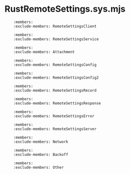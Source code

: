 # RustRemoteSettings.sys.mjs

```{js:autoclass} RustRemoteSettings.sys.RemoteSettingsClient
    :members:
    :exclude-members: RemoteSettingsClient
```
```{js:autoclass} RustRemoteSettings.sys.RemoteSettingsService
    :members:
    :exclude-members: RemoteSettingsService
```
```{js:autoclass} RustRemoteSettings.sys.Attachment
    :members:
    :exclude-members: Attachment
```
```{js:autoclass} RustRemoteSettings.sys.RemoteSettingsConfig
    :members:
    :exclude-members: RemoteSettingsConfig
```
```{js:autoclass} RustRemoteSettings.sys.RemoteSettingsConfig2
    :members:
    :exclude-members: RemoteSettingsConfig2
```
```{js:autoclass} RustRemoteSettings.sys.RemoteSettingsRecord
    :members:
    :exclude-members: RemoteSettingsRecord
```
```{js:autoclass} RustRemoteSettings.sys.RemoteSettingsResponse
    :members:
    :exclude-members: RemoteSettingsResponse
```
```{js:autoclass} RustRemoteSettings.sys.RemoteSettingsError
    :members:
    :exclude-members: RemoteSettingsError
```
```{js:autoclass} RustRemoteSettings.sys.RemoteSettingsServer
    :members:
    :exclude-members: RemoteSettingsServer
```
```{js:autoclass} RustRemoteSettings.sys.Network
    :members:
    :exclude-members: Network
```
```{js:autoclass} RustRemoteSettings.sys.Backoff
    :members:
    :exclude-members: Backoff
```
```{js:autoclass} RustRemoteSettings.sys.Other
    :members:
    :exclude-members: Other
```
